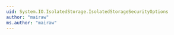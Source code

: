 ```yaml
---
uid: System.IO.IsolatedStorage.IsolatedStorageSecurityOptions
author: "mairaw"
ms.author: "mairaw"
---
```

